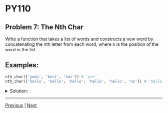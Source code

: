 # PY110
## Problem 7: The Nth Char

Write a function that takes a list of words and constructs a new word by
concatenating the nth letter from each word, where n is the position of the
word in the list.

## Examples:

```python
nth_char(['yoda', 'best', 'has']) # 'yes'
nth_char(['hello', 'hello', 'hello', 'hello', 'hello', 'no']) # 'hello'
```

<details>
<summary>Solution:</summary>

```python
def nth_char(words):
    result = ''
    for index, word in enumerate(words):
        if index < len(word):
            result += word[index]
    return result
```

</details>

---

[Previous](06.md) | [Next](08.md)

